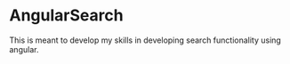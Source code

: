 # AngularSearch
This is meant to develop my skills in developing search functionality using angular.
